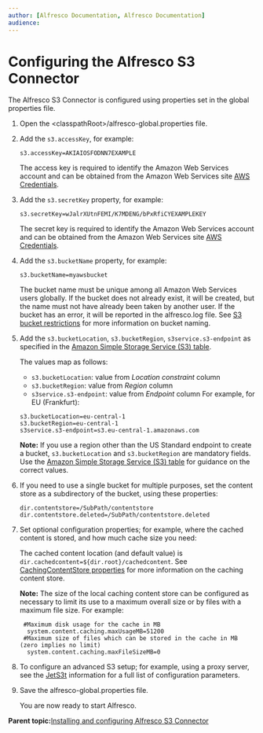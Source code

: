 ```yaml
---
author: [Alfresco Documentation, Alfresco Documentation]
audience: 
---
```


# Configuring the Alfresco S3 Connector

The Alfresco S3 Connector is configured using properties set in the global properties file.

1.  Open the <classpathRoot\>/alfresco-global.properties file.

2.  Add the `s3.accessKey`, for example:

    `s3.accessKey=AKIAIOSFODNN7EXAMPLE`

    The access key is required to identify the Amazon Web Services account and can be obtained from the Amazon Web Services site [AWS Credentials](http://docs.aws.amazon.com/AWSSimpleQueueService/latest/SQSGettingStartedGuide/AWSCredentials.html).

3.  Add the `s3.secretKey` property, for example:

    `s3.secretKey=wJalrXUtnFEMI/K7MDENG/bPxRfiCYEXAMPLEKEY`

    The secret key is required to identify the Amazon Web Services account and can be obtained from the Amazon Web Services site [AWS Credentials](http://docs.aws.amazon.com/AWSSimpleQueueService/latest/SQSGettingStartedGuide/AWSCredentials.html).

4.  Add the `s3.bucketName` property, for example:

    `s3.bucketName=myawsbucket`

    The bucket name must be unique among all Amazon Web Services users globally. If the bucket does not already exist, it will be created, but the name must not have already been taken by another user. If the bucket has an error, it will be reported in the alfresco.log file. See [S3 bucket restrictions](http://docs.aws.amazon.com/AmazonS3/latest/dev/BucketRestrictions.html) for more information on bucket naming.

5.  Add the `s3.bucketLocation`, `s3.bucketRegion`, `s3service.s3-endpoint` as specified in the [Amazon Simple Storage Service \(S3\) table](http://docs.aws.amazon.com/general/latest/gr/rande.html#s3_region).

    The values map as follows:

    -   `s3.bucketLocation`: value from *Location constraint* column
    -   `s3.bucketRegion`: value from *Region* column
    -   `s3service.s3-endpoint`: value from *Endpoint* column
    For example, for EU \(Frankfurt\):

    ```
    s3.bucketLocation=eu-central-1 
    s3.bucketRegion=eu-central-1
    s3service.s3-endpoint=s3.eu-central-1.amazonaws.com
    ```

    **Note:** If you use a region other than the US Standard endpoint to create a bucket, `s3.bucketLocation` and `s3.bucketRegion` are mandatory fields. Use the [Amazon Simple Storage Service \(S3\) table](http://docs.aws.amazon.com/general/latest/gr/rande.html#s3_region) for guidance on the correct values.

6.  If you need to use a single bucket for multiple purposes, set the content store as a subdirectory of the bucket, using these properties:

    ```
    dir.contentstore=/SubPath/contentstore 
    dir.contentstore.deleted=/SubPath/contentstore.deleted
    ```

7.  Set optional configuration properties; for example, where the cached content is stored, and how much cache size you need:

    The cached content location \(and default value\) is `dir.cachedcontent=${dir.root}/cachedcontent`. See [CachingContentStore properties](../concepts/ccs-props.md) for more information on the caching content store.

    **Note:** The size of the local caching content store can be configured as necessary to limit its use to a maximum overall size or by files with a maximum file size. For example:

    ```
     #Maximum disk usage for the cache in MB 
      system.content.caching.maxUsageMB=51200
     #Maximum size of files which can be stored in the cache in MB (zero implies no limit) 
      system.content.caching.maxFileSizeMB=0
    ```

8.  To configure an advanced S3 setup; for example, using a proxy server, see the [JetS3t](https://jets3t.s3.amazonaws.com/toolkit/configuration.html) information for a full list of configuration parameters.

9.  Save the alfresco-global.properties file.

    You are now ready to start Alfresco.


**Parent topic:**[Installing and configuring Alfresco S3 Connector](../concepts/S3content-intro.md)


